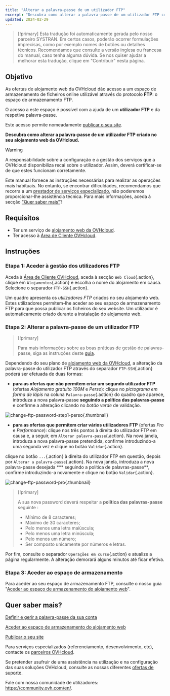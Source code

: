 ```yaml
---
title: "Alterar a palavra-passe de um utilizador FTP"
excerpt: "Descubra como alterar a palavra-passe de um utilizador FTP criado num alojamento web da OVHcloud"
updated: 2024-02-29
---
```


> [!primary]
> Esta tradução foi automaticamente gerada pelo nosso parceiro SYSTRAN. Em certos casos, poderão ocorrer formulações imprecisas, como por exemplo nomes de botões ou detalhes técnicos. Recomendamos que consulte a versão inglesa ou francesa do manual, caso tenha alguma dúvida. Se nos quiser ajudar a melhorar esta tradução, clique em "Contribuir" nesta página.
>

## Objetivo

As ofertas de alojamento web da OVHcloud dão acesso a um espaço de armazenamento de ficheiros online utilizável através do protocolo **FTP**: o espaço de armazenamento FTP.

O acesso a este espaço é possível com a ajuda de um **utilizador FTP** e da respetiva palavra-passe.

Este acesso permite nomeadamente [publicar o seu site](hosting_how_to_get_my_website_online1.).

**Descubra como alterar a palavra-passe de um utilizador FTP criado no seu alojamento web da OVHcloud.**

> [!warning]
>
> A responsabilidade sobre a configuração e a gestão dos serviços que a OVHcloud disponibiliza recai sobre o utilizador. Assim, deverá certificar-se de que estes funcionam corretamente.
>
> Este manual fornece as instruções necessárias para realizar as operações mais habituais. No entanto, se encontrar dificuldades, recomendamos que recorra a um [prestador de serviços especializado](partner.), não poderemos proporcionar-lhe assistência técnica. Para mais informações, aceda à secção ["Quer saber mais"](ftp_change_password_#go-further.)?
>

## Requisitos

- Ter um serviço de [alojamento web da OVHcloud](hosting.).
- Ter acesso à [Área de Cliente OVHcloud](manager.).

## Instruções

### Etapa 1: Aceder à gestão dos utilizadores FTP

Aceda à [Área de Cliente OVHcloud](manager.), aceda à secção `Web Cloud`{.action}, clique em `Alojamentos`{.action} e escolha o nome do alojamento em causa. Selecione o separador `FTP-SSH`{.action}.

Um quadro apresenta os *utilizadores FTP* criados no seu alojamento web. Estes utilizadores permitem-lhe aceder ao seu espaço de armazenamento FTP para que possa publicar os ficheiros do seu website. Um utilizador é automaticamente criado durante a instalação do alojamento web.

### Etapa 2: Alterar a palavra-passe de um utilizador FTP

> [!primary]
>
> Para mais informações sobre as boas práticas de gestão de palavras-passe, siga as instruções deste [guia](manage-ovh-password1.).
>

Dependendo do seu plano de [alojamento web da OVHcloud](hosting.), a alteração da palavra-passe do utilizador FTP através do separador `FTP-SSH`{.action} poderá ser efetuada de duas formas:

- **para as ofertas que não permitem criar um segundo utilizador FTP** (ofertas *Alojamento gratuito 100M* e *Perso*): clique no *pictograma em forma de lápis* na coluna `Palavra-passe`{.action} do quadro que aparece, introduza a nova palavra-passe **seguindo a política das palavras-passe** e confirme a alteração clicando no *botão verde* de validação.

![change-ftp-password-step1-perso](change-password-perso.png){.thumbnail}

- **para as ofertas que permitem criar vários utilizadores FTP** (ofertas *Pro* e *Performance*): clique nos três pontos à direita do utilizador FTP em causa e, a seguir, em `Alterar palavra-passe`{.action}. Na nova janela, introduza a nova palavra-passe pretendida, confirme introduzindo-a uma segunda vez e clique no botão `Validar`{.action}.

clique no botão `...`{.action} à direita do utilizador FTP em questão, depois por `Alterar a palavra-passe`{.action}. Na nova janela, introduza a nova palavra-passe desejada *** seguindo a política de palavras-passe**, confirme introduzindo-a novamente e clique no botão `Validar`{.action}.

![change-ftp-password-pro](change-password-pro.png){.thumbnail}

> [!primary]
>
> A sua nova password deverá respeitar a **política das palavras-passe** seguinte :
>
>- Mínimo de 8 caracteres;
>- Máximo de 30 caracteres;
>- Pelo menos uma letra maiúscula;
>- Pelo menos uma letra minúscula;
>- Pelo menos um número;
>- Ser composto unicamente por números e letras.

Por fim, consulte o separador `Operações em curso`{.action} e atualize a página regularmente. A alteração demorará alguns minutos até ficar efetiva.

### Etapa 3: Aceder ao espaço de armazenamento

Para aceder ao seu espaço de armazenamento FTP, consulte o nosso guia "[Aceder ao espaço de armazenamento do alojamento web](ftp_connection1.)".

## Quer saber mais? <a name="go-further"></a>

[Definir e gerir a palavra-passe da sua conta](manage-ovh-password1.)

[Aceder ao espaço de armazenamento do alojamento web](ftp_connection1.)

[Publicar o seu site](hosting_how_to_get_my_website_online1.)

Para serviços especializados (referenciamento, desenvolvimento, etc), contacte os [parceiros OVHcloud](partner.).

Se pretender usufruir de uma assistência na utilização e na configuração das suas soluções OVHcloud, consulte as nossas diferentes [ofertas de suporte](support.).

Fale com nossa comunidade de utilizadores: <https://community.ovh.com/en/>. 
